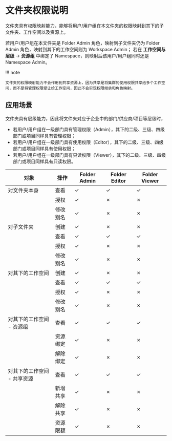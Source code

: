 # 文件夹权限说明

文件夹具有权限映射能力，能够将用户/用户组在本文件夹的权限映射到其下的子文件夹、工作空间以及资源上。

若用户/用户组在本文件夹是 Folder Admin 角色，映射到子文件夹仍为 Folder Admin 角色，映射到其下的工作空间则为 Workspace Admin；
若在 __工作空间与层级__ -> __资源组__ 中绑定了 Namespace，则映射后该用户/用户组同时还是 Namespace Admin。

!!! note

    文件夹的权限映射能力不会作用到共享资源上，因为共享是将集群的使用权限共享给多个工作空间，而不是将管理权限受让给工作空间，因此不会实现权限继承和角色映射。

## 应用场景

文件夹具有层级能力，因此将文件夹对应于企业中的部门/供应商/项目等层级时，

- 若用户/用户组在一级部门具有管理权限（Admin），其下的二级、三级、四级部门或项目同样具有管理权限；
- 若用户/用户组在一级部门具有使用权限（Editor），其下的二级、三级、四级部门或项目同样具有使用权限；
- 若用户/用户组在一级部门具有只读权限（Viewer），其下的二级、三级、四级部门或项目同样具有只读权限。

| 对象                        | 操作     | Folder Admin | Folder Editor | Folder Viewer |
| --------------------------- | -------- | ------------ | ------------- | ------------- |
| 对文件夹本身                | 查看     | &check;            | &check;             | &check;             |
|                             | 授权     | &check;            | &cross;             | &cross;             |
|                             | 修改别名 | &check;            | &cross;             | &cross;             |
| 对子文件夹                  | 创建     | &check;            | &cross;             | &cross;             |
|                             | 查看     | &check;            | &check;             | &check;             |
|                             | 授权     | &check;            | &cross;             | &cross;             |
|                             | 修改别名 | &check;            | &cross;             | &cross;             |
| 对其下的工作空间            | 创建     | &check;            | &cross;             | &cross;             |
|                             | 查看     | &check;            | &check;             | &check;             |
|                             | 授权     | &check;            | &cross;             | &cross;             |
|                             | 修改别名 | &check;            | &cross;             | &cross;             |
| 对其下的工作空间 - 资源组   | 查看     | &check;            | &check;             | &check;             |
|                             | 资源绑定 | &check;            | &cross;             | &cross;             |
|                             | 解除绑定 | &check;            | &cross;             | &cross;             |
| 对其下的工作空间 - 共享资源 | 查看     | &check;            | &check;             | &check;             |
|                             | 新增共享 | &check;            | &cross;             | &cross;             |
|                             | 解除共享 | &check;            | &cross;             | &cross;             |
|                             | 资源限额 | &check;            | &cross;             | &cross;             |
